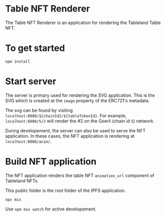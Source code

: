 # Table NFT Renderer

The Table NFT Renderer is an application for rendering the Tableland Table NFT.

# To get started

```
npm install
```
# Start server

The server is primary used for rendering the SVG application. This is the SVG which is created at the `image` property of the ERC721's metadata. 

The svg can be found by visiting `localhost:8080/${chainId}/${tableTokenId}`. For example, `localhost:8080/5/2` will render the #2 on the Goerli (chain id `5`) network. 

During developement, the server can also be used to serve the NFT application. In these cases, the NFT application is rendering at `localhost:8080/anim/`. 

# Build NFT application

The NFT application renders the table NFT `animation_url` component of Tableland NFTs.

This public folder is the root folder of the IPFS application.

```npx mix```

Use `npm mix watch` for active developement.
